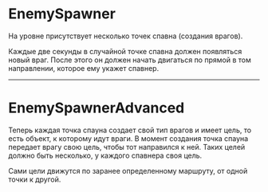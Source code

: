# EnemySpawner

На уровне присутствует несколько точек спавна (создания врагов).

Каждые две секунды в случайной точке спавна должен появляться новый враг. После этого он должен начать двигаться по прямой в том направлении, которое ему укажет спавнер.

----
# EnemySpawnerAdvanced

Теперь каждая точка спауна создает свой тип врагов и имеет цель, то есть объект, к которому идут враги. В момент создания точка спауна передает врагу свою цель, чтобы тот направился к ней. Таких целей должно быть несколько, у каждого спавнера своя цель.

Сами цели движутся по заранее определенному маршруту, от одной точки к другой.